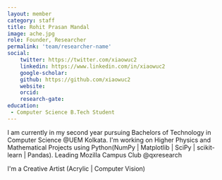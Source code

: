 ```yaml
---
layout: member
category: staff
title: Rohit Prasan Mandal
image: ache.jpg
role: Founder, Researcher
permalink: 'team/researcher-name'
social:
    twitter: https://twitter.com/xiaowuc2
    linkedin: https://www.linkedin.com/in/xiaowuc2
    google-scholar: 
    github: https://github.com/xiaowuc2
    website:
    orcid: 
    research-gate: 
education:
 - Computer Science B.Tech Student
---
```


I am currently in my second year pursuing Bachelors of Technology in 
Computer Science @UEM Kolkata. I'm working on Higher Physics and 
Mathematical Projects using Python(NumPy | Matplotlib | SciPy | 
scikit-learn | Pandas). Leading Mozilla Campus Club @qxresearch

I'm a Creative Artist (Acrylic | Computer Vision)
